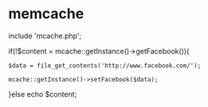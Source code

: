 memcache
========

  include 'mcache.php';
  
  if(!$content = mcache::getInstance()->getFacebook()){
  
    $data = file_get_contents('http://www.facebook.com/');
    
    mcache::getInstance()->setFacebook($data);
    
  }else echo $content;
  
